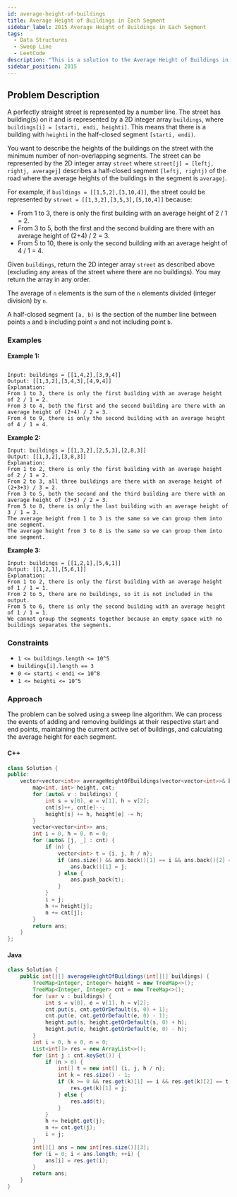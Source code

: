 ```yaml
---
id: average-height-of-buildings
title: Average Height of Buildings in Each Segment
sidebar_label: 2015 Average Height of Buildings in Each Segment
tags:
  - Data Structures
  - Sweep Line
  - LeetCode
description: "This is a solution to the Average Height of Buildings in Each Segment problem on LeetCode."
sidebar_position: 2015
---
```


## Problem Description

A perfectly straight street is represented by a number line. The street has building(s) on it and is represented by a 2D integer array `buildings`, where `buildings[i] = [starti, endi, heighti]`. This means that there is a building with `heighti` in the half-closed segment `[starti, endi)`.

You want to describe the heights of the buildings on the street with the minimum number of non-overlapping segments. The street can be represented by the 2D integer array `street` where `street[j] = [leftj, rightj, averagej]` describes a half-closed segment `[leftj, rightj)` of the road where the average heights of the buildings in the segment is `averagej`.

For example, if `buildings = [[1,5,2],[3,10,4]]`, the street could be represented by `street = [[1,3,2],[3,5,3],[5,10,4]]` because:
- From 1 to 3, there is only the first building with an average height of 2 / 1 = 2.
- From 3 to 5, both the first and the second building are there with an average height of (2+4) / 2 = 3.
- From 5 to 10, there is only the second building with an average height of 4 / 1 = 4.

Given `buildings`, return the 2D integer array `street` as described above (excluding any areas of the street where there are no buildings). You may return the array in any order.

The average of `n` elements is the sum of the `n` elements divided (integer division) by `n`.

A half-closed segment `[a, b)` is the section of the number line between points `a` and `b` including point `a` and not including point `b`.

### Examples

**Example 1:**

```

Input: buildings = [[1,4,2],[3,9,4]]
Output: [[1,3,2],[3,4,3],[4,9,4]]
Explanation:
From 1 to 3, there is only the first building with an average height of 2 / 1 = 2.
From 3 to 4, both the first and the second building are there with an average height of (2+4) / 2 = 3.
From 4 to 9, there is only the second building with an average height of 4 / 1 = 4.

```

**Example 2:**
```
Input: buildings = [[1,3,2],[2,5,3],[2,8,3]]
Output: [[1,3,2],[3,8,3]]
Explanation:
From 1 to 2, there is only the first building with an average height of 2 / 1 = 2.
From 2 to 3, all three buildings are there with an average height of (2+3+3) / 3 = 2.
From 3 to 5, both the second and the third building are there with an average height of (3+3) / 2 = 3.
From 5 to 8, there is only the last building with an average height of 3 / 1 = 3.
The average height from 1 to 3 is the same so we can group them into one segment.
The average height from 3 to 8 is the same so we can group them into one segment.
```

**Example 3:**

```
Input: buildings = [[1,2,1],[5,6,1]]
Output: [[1,2,1],[5,6,1]]
Explanation:
From 1 to 2, there is only the first building with an average height of 1 / 1 = 1.
From 2 to 5, there are no buildings, so it is not included in the output.
From 5 to 6, there is only the second building with an average height of 1 / 1 = 1.
We cannot group the segments together because an empty space with no buildings separates the segments.
```

### Constraints
- `1 <= buildings.length <= 10^5`
- `buildings[i].length == 3`
- `0 <= starti < endi <= 10^8`
- `1 <= heighti <= 10^5`

### Approach

The problem can be solved using a sweep line algorithm. We can process the events of adding and removing buildings at their respective start and end points, maintaining the current active set of buildings, and calculating the average height for each segment.

#### C++

``` cpp
class Solution {
public:
    vector<vector<int>> averageHeightOfBuildings(vector<vector<int>>& buildings) {
        map<int, int> height, cnt;
        for (auto& v : buildings) {
            int s = v[0], e = v[1], h = v[2];
            cnt[s]++, cnt[e]--;
            height[s] += h, height[e] -= h;
        }
        vector<vector<int>> ans;
        int i = 0, h = 0, n = 0;
        for (auto& [j, _] : cnt) {
            if (n) {
                vector<int> t = {i, j, h / n};
                if (ans.size() && ans.back()[1] == i && ans.back()[2] == t[2]) {
                    ans.back()[1] = j;
                } else {
                    ans.push_back(t);
                }
            }
            i = j;
            h += height[j];
            n += cnt[j];
        }
        return ans;
    }
};
```

#### Java

``` java
class Solution {
    public int[][] averageHeightOfBuildings(int[][] buildings) {
        TreeMap<Integer, Integer> height = new TreeMap<>();
        TreeMap<Integer, Integer> cnt = new TreeMap<>();
        for (var v : buildings) {
            int s = v[0], e = v[1], h = v[2];
            cnt.put(s, cnt.getOrDefault(s, 0) + 1);
            cnt.put(e, cnt.getOrDefault(e, 0) - 1);
            height.put(s, height.getOrDefault(s, 0) + h);
            height.put(e, height.getOrDefault(e, 0) - h);
        }
        int i = 0, h = 0, n = 0;
        List<int[]> res = new ArrayList<>();
        for (int j : cnt.keySet()) {
            if (n > 0) {
                int[] t = new int[] {i, j, h / n};
                int k = res.size() - 1;
                if (k >= 0 && res.get(k)[1] == i && res.get(k)[2] == t[2]) {
                    res.get(k)[1] = j;
                } else {
                    res.add(t);
                }
            }
            h += height.get(j);
            n += cnt.get(j);
            i = j;
        }
        int[][] ans = new int[res.size()][3];
        for (i = 0; i < ans.length; ++i) {
            ans[i] = res.get(i);
        }
        return ans;
    }
}
```